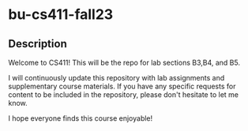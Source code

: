 # bu-cs411-fall23

## Description

Welcome to CS411! This will be the repo for lab sections B3,B4, and B5.

I will continuously update this repository with lab assignments and supplementary course materials. If you have any specific requests for content to be included in the repository, please don't hesitate to let me know.

I hope everyone finds this course enjoyable!
